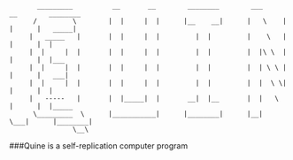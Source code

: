		   _________          __       __        ________        ___      __        ________
		  /         \        |  |     |  |      |__    __|      |   \    |  |      |   _____|
		 |   _____   |       |  |     |  |         |  |         |    \   |  |      |  |
		 |  |     |  |       |  |     |  |         |  |         |  |\ \  |  |      |  |___
		 |  |     |  |       |  |     |  |         |  |         |  | \ \ |  |      |   ___|
		 |  |     |  |       |  |     |  |         |  |         |  |  \ \|  |      |  |
		 |   -----   |       |  |_____|  |       __|  |__       |  |   \    |      |  |_____
		  \_________  \      |___________|      |________|      |__|    \___|      |________|
		            \__\

###Quine is a self-replication computer program